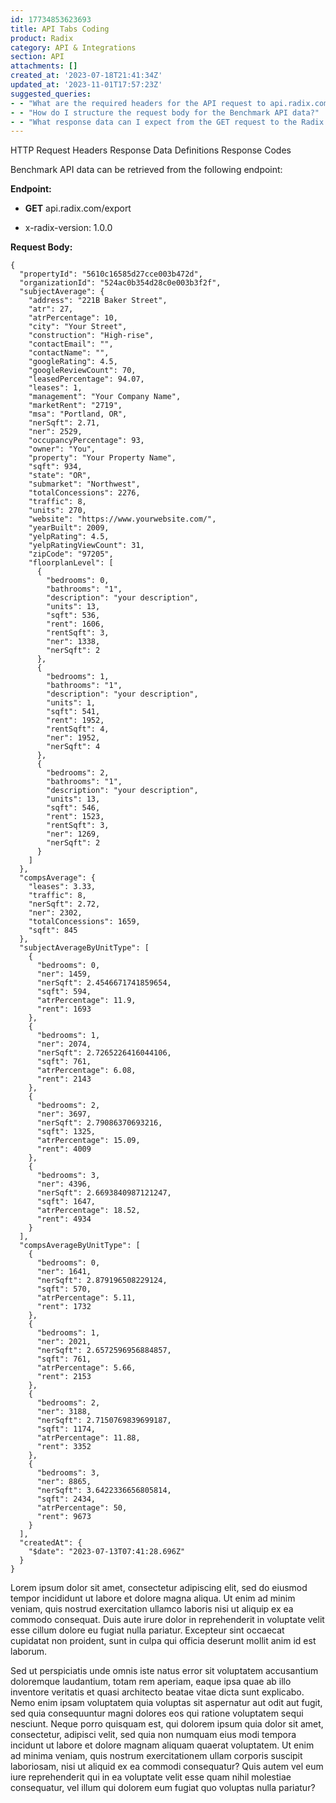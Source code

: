 ```yaml
---
id: 17734853623693
title: API Tabs Coding
product: Radix
category: API & Integrations
section: API
attachments: []
created_at: '2023-07-18T21:41:34Z'
updated_at: '2023-11-01T17:57:23Z'
suggested_queries:
- - "What are the required headers for the API request to api.radix.com/export?"
- - "How do I structure the request body for the Benchmark API data?"
- - "What response data can I expect from the GET request to the Radix API?"
---
```

HTTP Request Headers Response Data Definitions Response Codes

Benchmark API data can be retrieved from the following endpoint:

**Endpoint:**

* **GET** api.radix.com/export

* x-radix-version: 1.0.0

**Request Body:**

```
{
  "propertyId": "5610c16585d27cce003b472d",
  "organizationId": "524ac0b354d28c0e003b3f2f",
  "subjectAverage": {
    "address": "221B Baker Street",
    "atr": 27,
    "atrPercentage": 10,
    "city": "Your Street",
    "construction": "High-rise",
    "contactEmail": "",
    "contactName": "",
    "googleRating": 4.5,
    "googleReviewCount": 70,
    "leasedPercentage": 94.07,
    "leases": 1,
    "management": "Your Company Name",
    "marketRent": "2719",
    "msa": "Portland, OR",
    "nerSqft": 2.71,
    "ner": 2529,
    "occupancyPercentage": 93,
    "owner": "You",
    "property": "Your Property Name",
    "sqft": 934,
    "state": "OR",
    "submarket": "Northwest",
    "totalConcessions": 2276,
    "traffic": 8,
    "units": 270,
    "website": "https://www.yourwebsite.com/",
    "yearBuilt": 2009,
    "yelpRating": 4.5,
    "yelpRatingViewCount": 31,
    "zipCode": "97205",
    "floorplanLevel": [
      {
        "bedrooms": 0,
        "bathrooms": "1",
        "description": "your description",
        "units": 13,
        "sqft": 536,
        "rent": 1606,
        "rentSqft": 3,
        "ner": 1338,
        "nerSqft": 2
      },
      {
        "bedrooms": 1,
        "bathrooms": "1",
        "description": "your description",
        "units": 1,
        "sqft": 541,
        "rent": 1952,
        "rentSqft": 4,
        "ner": 1952,
        "nerSqft": 4
      },
      {
        "bedrooms": 2,
        "bathrooms": "1",
        "description": "your description",
        "units": 13,
        "sqft": 546,
        "rent": 1523,
        "rentSqft": 3,
        "ner": 1269,
        "nerSqft": 2
      }
    ]
  },
  "compsAverage": {
    "leases": 3.33,
    "traffic": 8,
    "nerSqft": 2.72,
    "ner": 2302,
    "totalConcessions": 1659,
    "sqft": 845
  },
  "subjectAverageByUnitType": [
    {
      "bedrooms": 0,
      "ner": 1459,
      "nerSqft": 2.4546671741859654,
      "sqft": 594,
      "atrPercentage": 11.9,
      "rent": 1693
    },
    {
      "bedrooms": 1,
      "ner": 2074,
      "nerSqft": 2.7265226416044106,
      "sqft": 761,
      "atrPercentage": 6.08,
      "rent": 2143
    },
    {
      "bedrooms": 2,
      "ner": 3697,
      "nerSqft": 2.79086370693216,
      "sqft": 1325,
      "atrPercentage": 15.09,
      "rent": 4009
    },
    {
      "bedrooms": 3,
      "ner": 4396,
      "nerSqft": 2.6693840987121247,
      "sqft": 1647,
      "atrPercentage": 18.52,
      "rent": 4934
    }
  ],
  "compsAverageByUnitType": [
    {
      "bedrooms": 0,
      "ner": 1641,
      "nerSqft": 2.879196508229124,
      "sqft": 570,
      "atrPercentage": 5.11,
      "rent": 1732
    },
    {
      "bedrooms": 1,
      "ner": 2021,
      "nerSqft": 2.6572596956884857,
      "sqft": 761,
      "atrPercentage": 5.66,
      "rent": 2153
    },
    {
      "bedrooms": 2,
      "ner": 3188,
      "nerSqft": 2.7150769839699187,
      "sqft": 1174,
      "atrPercentage": 11.88,
      "rent": 3352
    },
    {
      "bedrooms": 3,
      "ner": 8865,
      "nerSqft": 3.6422336656805814,
      "sqft": 2434,
      "atrPercentage": 50,
      "rent": 9673
    }
  ],
  "createdAt": {
    "$date": "2023-07-13T07:41:28.696Z"
  }
}
```

Lorem ipsum dolor sit amet, consectetur adipiscing elit, sed do eiusmod tempor incididunt ut labore et dolore magna aliqua. Ut enim ad minim veniam, quis nostrud exercitation ullamco laboris nisi ut aliquip ex ea commodo consequat. Duis aute irure dolor in reprehenderit in voluptate velit esse cillum dolore eu fugiat nulla pariatur. Excepteur sint occaecat cupidatat non proident, sunt in culpa qui officia deserunt mollit anim id est laborum.

Sed ut perspiciatis unde omnis iste natus error sit voluptatem accusantium doloremque laudantium, totam rem aperiam, eaque ipsa quae ab illo inventore veritatis et quasi architecto beatae vitae dicta sunt explicabo. Nemo enim ipsam voluptatem quia voluptas sit aspernatur aut odit aut fugit, sed quia consequuntur magni dolores eos qui ratione voluptatem sequi nesciunt. Neque porro quisquam est, qui dolorem ipsum quia dolor sit amet, consectetur, adipisci velit, sed quia non numquam eius modi tempora incidunt ut labore et dolore magnam aliquam quaerat voluptatem. Ut enim ad minima veniam, quis nostrum exercitationem ullam corporis suscipit laboriosam, nisi ut aliquid ex ea commodi consequatur? Quis autem vel eum iure reprehenderit qui in ea voluptate velit esse quam nihil molestiae consequatur, vel illum qui dolorem eum fugiat quo voluptas nulla pariatur?